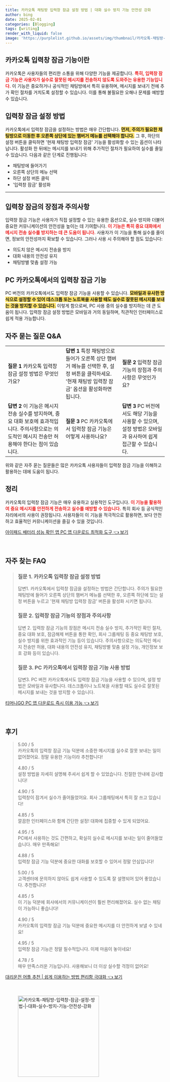 ```yaml
---
title: 카카오톡 채팅방 입력창 잠금 설정 방법 | 대화 실수 방지 기능 안전성 강화
author: bing
date: 2025-02-01
categories: [Blogging]
tags: [writing]
render_with_liquid: false
image: 'https://purplelist.github.io/assets/img/thumbnail/카카오톡-채팅방-입력창-잠금-설정-방법-|-대화-실수-방지-기능-안전성-강화.webp'
---
```



<h2 id='카카오톡_입력창_잠금_기능이란'>카카오톡 입력창 잠금 기능이란</h2>

<p>카카오톡은 사용자들의 편리한 소통을 위해 다양한 기능을 제공합니다. <b><span style="color: #ee2323;">특히, 입력창 잠금 기능은 사용자가 실수로 잘못된 메시지를 전송하지 않도록 도와주는 유용한 기능입니다.</span></b> 이 기능은 중요하거나 공식적인 채팅방에서 특히 유용하며, 메시지를 보내기 전에 추가 확인 절차를 거치도록 설정할 수 있습니다. 이를 통해 불필요한 오해나 문제를 예방할 수 있습니다.</p>

<h2 id='입력창_잠금_설정_방법'>입력창 잠금 설정 방법</h2>

<p>카카오톡에서 입력창 잠금을 설정하는 방법은 매우 간단합니다. <b><span style="background-color: #ffe066;">먼저, 주의가 필요한 채팅방으로 이동한 후 오른쪽 상단에 있는 햄버거 메뉴를 선택해야 합니다.</span></b> 그 후, 하단의 설정 버튼을 클릭하면 '현재 채팅방 입력창 잠금' 기능을 활성화할 수 있는 옵션이 나타납니다. 활성화 한 뒤에는 메시지를 보내기 위해 추가적인 절차가 필요하여 실수를 줄일 수 있습니다. 다음과 같은 단계로 진행됩니다:</p>

<ul>
    <li>채팅방에 들어가기</li>
    <li>오른쪽 상단의 메뉴 선택</li>
    <li>하단 설정 버튼 클릭</li>
    <li>'입력창 잠금' 활성화</li>
</ul>

<hr />

<h2 id='입력창_잠금의_장점과_주의사항'>입력창 잠금의 장점과 주의사항</h2>

<p>입력창 잠금 기능은 사용자가 직접 설정할 수 있는 유용한 옵션으로, 실수 방지와 더불어 중요한 커뮤니케이션의 안전성을 높이는 데 기여합니다. <b><span style="color: #ee2323;">이 기능은 특히 중요 대화에서 메시지 전송 실수를 방지하는 데 큰 도움이 됩니다.</span></b> 사용자가 이 기능을 통해 실수를 줄이면, 정보의 안전성까지 확보할 수 있습니다. 그러나 사용 시 주의해야 할 점도 있습니다:</p>

<ul>
    <li>의도치 않은 메시지 전송을 방지</li>
    <li>대화 내용의 안전성 유지</li>
    <li>채팅방별 맞춤 설정 가능</li>
</ul>

<h2 id='PC_카카오톡에서의_입력창_잠금_기능'>PC 카카오톡에서의 입력창 잠금 기능</h2>

<p>PC 버전의 카카오톡에서도 입력창 잠금 기능을 사용할 수 있습니다. <b><span style="background-color: #ffe066;">모바일과 유사한 방식으로 설정할 수 있어 데스크톱 또는 노트북을 사용할 때도 실수로 잘못된 메시지를 보내는 것을 방지할 수 있습니다.</span></b> 이렇게 함으로써, PC 사용 중의 실수를 방지하는 데 큰 도움이 됩니다. 입력창 잠금 설정 방법은 모바일과 거의 동일하며, 직관적인 인터페이스로 쉽게 적용 가능합니다.</p>

<h2 id='자주_묻는_질문_QNA'>자주 묻는 질문 Q&A</h2>

<table>
    <tr>
        <td><b>질문 1</b> 카카오톡 입력창 잠금 설정 방법은 무엇인가요?</td>
        <td><b>답변 1</b> 특정 채팅방으로 들어가 오른쪽 상단 햄버거 메뉴를 선택한 후, 설정 버튼을 클릭하세요. '현재 채팅방 입력창 잠금' 옵션을 활성화하면 됩니다.</td>
        <td><b>질문 2</b> 입력창 잠금 기능의 장점과 주의사항은 무엇인가요?</td>
    </tr>
    <tr>
        <td><b>답변 2</b> 이 기능은 메시지 전송 실수를 방지하며, 중요 대화 보호에 효과적입니다. 주의사항으로는 의도적인 메시지 전송만 허용해야 한다는 점이 있습니다.</td>
        <td><b>질문 3</b> PC 카카오톡에서 입력창 잠금 기능은 어떻게 사용하나요?</td>
        <td><b>답변 3</b> PC 버전에서도 해당 기능을 사용할 수 있으며, 설정 방법은 모바일과 유사하여 쉽게 접근할 수 있습니다.</td>
    </tr>
</table>

<p>위와 같은 자주 묻는 질문들은 많은 카카오톡 사용자들이 입력창 잠금 기능을 이해하고 활용하는 데에 도움이 됩니다.</p>

<h2 id='정리'>정리</h2>

<p>카카오톡의 입력창 잠금 기능은 매우 유용하고 실용적인 도구입니다. <b><span style="color: #ee2323;">이 기능을 활용하여 중요 메시지를 안전하게 전송하고 실수를 예방할 수 있습니다.</span></b> 특히 회사 등 공식적인 자리에서의 사용이 권장됩니다. 사용자들이 이 기능을 적극적으로 활용하면, 보다 안전하고 효율적인 커뮤니케이션을 즐길 수 있을 것입니다.</p>


<p><a class="click-button" title="아이패드 배터리 성능 확인 앱 PC 앱 다운로드 최적화 도구" href="https://purplelist.github.io/posts/%EC%95%84%EC%9D%B4%ED%8C%A8%EB%93%9C-%EB%B0%B0%ED%84%B0%EB%A6%AC-%EC%84%B1%EB%8A%A5-%ED%99%95%EC%9D%B8-%EC%95%B1-PC-%EC%95%B1-%EB%8B%A4%EC%9A%B4%EB%A1%9C%EB%93%9C-%EC%B5%9C%EC%A0%81%ED%99%94-%EB%8F%84%EA%B5%AC/" rel="dofollow">아이패드 배터리 성능 확인 앱 PC 앱 다운로드 최적화 도구 👈 보기</a></p><br>
<h2 id='자주_찾는_FAQ'>자주 찾는 FAQ</h2>
<div itemscope="" itemtype="https://schema.org/FAQPage"> 
<blockquote> 
<div itemscope="" itemprop="mainEntity" itemtype="https://schema.org/Question"> 
<h3 itemprop="name">질문 1. 카카오톡 입력창 잠금 설정 방법</h3> 
<div itemscope="" itemprop="acceptedAnswer" itemtype="https://schema.org/Answer"> 
<span itemprop="text"> 
<p>답변1. 카카오톡에서 입력창 잠금을 설정하는 방법은 간단합니다. 주의가 필요한 채팅방에 들어가 오른쪽 상단의 햄버거 메뉴를 선택한 후, 오른쪽 하단에 있는 설정 버튼을 누르고 '현재 채팅방 입력창 잠금' 버튼을 활성화 시키면 됩니다.</p> 
</span> 
</div> 
</div> 

<div itemscope="" itemprop="mainEntity" itemtype="https://schema.org/Question"> 
<h3 itemprop="name">질문 2. 입력창 잠금 기능의 장점과 주의사항</h3> 
<div itemscope="" itemprop="acceptedAnswer" itemtype="https://schema.org/Answer"> 
<span itemprop="text"> 
<p>답변 2. 입력창 잠금 기능의 장점은 메시지 전송 실수 방지, 추가적인 확인 절차, 중요 대화 보호, 잠금해제 버튼을 통한 확인, 회사 그룹채팅 등 중요 채팅방 보호, 실수 방지를 위한 효과적인 기능 등이 있습니다. 주의사항으로는 의도적인 메시지 전송만 허용, 대화 내용의 안전성 유지, 채팅방별 맞춤 설정 가능, 개인정보 보호 강화 등이 있습니다.</p> 
</span> 
</div> 
</div> 

<div itemscope="" itemprop="mainEntity" itemtype="https://schema.org/Question"> 
<h3 itemprop="name">질문 3. PC 카카오톡에서 입력창 잠금 기능 사용 방법</h3> 
<div itemscope="" itemprop="acceptedAnswer" itemtype="https://schema.org/Answer"> 
<span itemprop="text"> 
<p>답변3. PC 버전 카카오톡에서도 입력창 잠금 기능을 사용할 수 있으며, 설정 방법은 모바일과 유사합니다. 데스크톱이나 노트북을 사용할 때도 실수로 잘못된 메시지를 보내는 것을 방지할 수 있습니다.</p> 
</span> 
</div> 
</div> 
</blockquote> 
</div>
<p><a class="click-button" title="티머니GO PC 앱 다운로드 즉시 이용 가능" href="https://purplelist.github.io/posts/%ED%8B%B0%EB%A8%B8%EB%8B%88GO-PC-%EC%95%B1-%EB%8B%A4%EC%9A%B4%EB%A1%9C%EB%93%9C-%EC%A6%89%EC%8B%9C-%EC%9D%B4%EC%9A%A9-%EA%B0%80%EB%8A%A5/" rel="dofollow">티머니GO PC 앱 다운로드 즉시 이용 가능 👈 보기</a></p><br>
<h2 id='후기'>후기</h2>
<div itemscope itemtype="https://schema.org/Product">
  <blockquote>
  <div itemprop="review" itemscope itemtype="https://schema.org/Review">
      <div itemprop="reviewRating" itemscope itemtype="https://schema.org/Rating"> <span itemprop="ratingValue">5.00</span> / <span itemprop="bestRating">5</span> </div>
      <span itemprop="reviewBody">카카오톡의 입력창 잠금 기능 덕분에 소중한 메시지를 실수로 잘못 보내는 일이 없어졌어요. 정말 유용한 기능이라 추천합니다!</span>
  </div>
  <br>
  <div itemprop="review" itemscope itemtype="https://schema.org/Review">
      <div itemprop="reviewRating" itemscope itemtype="https://schema.org/Rating"> <span itemprop="ratingValue">4.80</span> / <span itemprop="bestRating">5</span> </div>
      <span itemprop="reviewBody">설정 방법을 자세히 설명해 주셔서 쉽게 할 수 있었습니다. 친절한 안내에 감사합니다!</span>
  </div>
  <br>
  <div itemprop="review" itemscope itemtype="https://schema.org/Review">
      <div itemprop="reviewRating" itemscope itemtype="https://schema.org/Rating"> <span itemprop="ratingValue">4.90</span> / <span itemprop="bestRating">5</span> </div>
      <span itemprop="reviewBody">입력창이 잠겨서 실수가 줄어들었어요. 회사 그룹채팅에서 특히 잘 쓰고 있습니다!</span>
  </div>
  <br>
  <div itemprop="review" itemscope itemtype="https://schema.org/Review">
      <div itemprop="reviewRating" itemscope itemtype="https://schema.org/Rating"> <span itemprop="ratingValue">4.85</span> / <span itemprop="bestRating">5</span> </div>
      <span itemprop="reviewBody">깔끔한 인터페이스와 함께 간단한 설정! 대화에 집중할 수 있게 되었어요.</span>
  </div>
  <br>
  <div itemprop="review" itemscope itemtype="https://schema.org/Review">
      <div itemprop="reviewRating" itemscope itemtype="https://schema.org/Rating"> <span itemprop="ratingValue">4.95</span> / <span itemprop="bestRating">5</span> </div>
      <span itemprop="reviewBody">PC에서 사용하는 것도 간편하고, 확실히 실수로 메시지를 보내는 일이 줄어들었습니다. 매우 만족해요!</span>
  </div>
  <br>
  <div itemprop="review" itemscope itemtype="https://schema.org/Review">
      <div itemprop="reviewRating" itemscope itemtype="https://schema.org/Rating"> <span itemprop="ratingValue">4.88</span> / <span itemprop="bestRating">5</span> </div>
      <span itemprop="reviewBody">입력창 잠금 기능 덕분에 중요한 대화를 보호할 수 있어서 정말 안심입니다!</span>
  </div>
  <br>
  <div itemprop="review" itemscope itemtype="https://schema.org/Review">
      <div itemprop="reviewRating" itemscope itemtype="https://schema.org/Rating"> <span itemprop="ratingValue">5.00</span> / <span itemprop="bestRating">5</span> </div>
      <span itemprop="reviewBody">고객센터에 문의하지 않아도 쉽게 사용할 수 있도록 잘 설명되어 있어 좋았습니다. 추천합니다!</span>
  </div>
  <br>
  <div itemprop="review" itemscope itemtype="https://schema.org/Review">
      <div itemprop="reviewRating" itemscope itemtype="https://schema.org/Rating"> <span itemprop="ratingValue">4.85</span> / <span itemprop="bestRating">5</span> </div>
      <span itemprop="reviewBody">이 기능 덕분에 회사에서의 커뮤니케이션이 훨씬 편리해졌어요. 실수 없는 채팅이 가능하니 좋습니다!</span>
  </div>
  <br>
  <div itemprop="review" itemscope itemtype="https://schema.org/Review">
      <div itemprop="reviewRating" itemscope itemtype="https://schema.org/Rating"> <span itemprop="ratingValue">4.90</span> / <span itemprop="bestRating">5</span> </div>
      <span itemprop="reviewBody">카카오톡의 입력창 잠금 기능 덕분에 중요한 메시지를 더 안전하게 보낼 수 있네요!</span>
  </div>
  <br>
  <div itemprop="review" itemscope itemtype="https://schema.org/Review">
      <div itemprop="reviewRating" itemscope itemtype="https://schema.org/Rating"> <span itemprop="ratingValue">4.95</span> / <span itemprop="bestRating">5</span> </div>
      <span itemprop="reviewBody">입력창 잠금 기능은 정말 필수적입니다. 이제 마음이 놓이네요!</span>
  </div>
  <br>
  <div itemprop="review" itemscope itemtype="https://schema.org/Review">
      <div itemprop="reviewRating" itemscope itemtype="https://schema.org/Rating"> <span itemprop="ratingValue">4.78</span> / <span itemprop="bestRating">5</span> </div>
      <span itemprop="reviewBody">매우 만족스러운 기능입니다. 사용해보니 더 이상 실수할 걱정이 없어요!</span>
  </div>
  </blockquote>
</div>
<p><a class="click-button" title="대리운전 어플 추천 | 쉽게 이용하는 방법 편리함 극대화" href="https://purplelist.github.io/posts/%EB%8C%80%EB%A6%AC%EC%9A%B4%EC%A0%84-%EC%96%B4%ED%94%8C-%EC%B6%94%EC%B2%9C-%EC%89%BD%EA%B2%8C-%EC%9D%B4%EC%9A%A9%ED%95%98%EB%8A%94-%EB%B0%A9%EB%B2%95-%ED%8E%B8%EB%A6%AC%ED%95%A8-%EA%B7%B9%EB%8C%80%ED%99%94/" rel="dofollow">대리운전 어플 추천 | 쉽게 이용하는 방법 편리함 극대화 👈 보기</a></p><br>
<figure class="image"><img src="https://purplelist.github.io/assets/img/thumbnail/카카오톡-채팅방-입력창-잠금-설정-방법-|-대화-실수-방지-기능-안전성-강화.webp" alt="카카오톡-채팅방-입력창-잠금-설정-방법-|-대화-실수-방지-기능-안전성-강화" width="256" height="256"></figure>